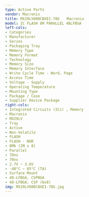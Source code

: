 ```yaml
---
type: Active Parts
vendor: Macronix
title: MX29LV800CBXEI-70G　　Macronix
model: IC FLASH 8M PARALLEL 48LFBGA
left-cols:
- Categories
- Manufacturer
- Series
- Packaging	Tray 
- Memory Type
- Memory Format
- Technology
- Memory Size
- Memory Interface
- Write Cycle Time - Word, Page	
- Access Time	
- Voltage - Supply
- Operating Temperature
- Mounting Type	
- Package / Case
- Supplier Device Package
right-cols:
- Integrated Circuits (ICs)	, Memory
- Macronix	
- MX29LV	
- Tray 	
- Active	
- Non-Volatile	
- FLASH	
- FLASH - NOR	
- 8Mb (1M x 8)	
- Parallel	
- 70ns	
- 70ns	
- 2.7V ~ 3.6V	
- -40°C ~ 85°C (TA)	
- Surface Mount	
- 48-LFBGA, CSPBGA	
- 48-LFBGA, CSP (6x8)
img: MX29LV800CBXEI-70G.jpg
---
```

